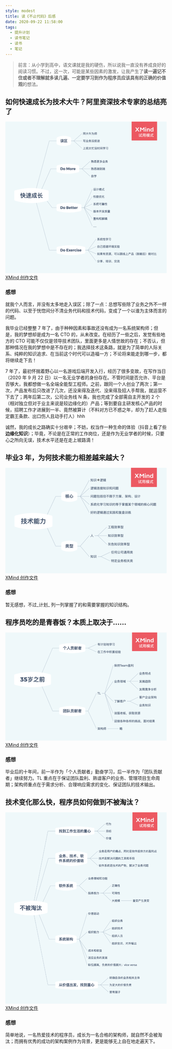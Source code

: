 ```yaml
---
style: modest
title: 读《不止代码》后感
date: 2020-09-22 11:58:00
tags:
  - 提升计划
  - 读书笔记
  - 读书
  - 笔记
---
```


> 前言：从小学到高中，语文课就是我的硬伤，所以说我一直没有养成良好的阅读习惯。不过，这一次，可能是某些因素的激发，让我产生了**读一遍记不住或者不理解就多读几遍、一定要学习到作为程序员应该具有的正确的价值观**的想法。

## 如何快速成长为技术大牛？阿里资深技术专家的总结亮了

![快速成长大纲](correct-values/grow-up-quickly.png) [XMind 创作文件](correct-values/grow-up-quickly.xmind 'grow-up-quickly.xmind')

### 感想

就我个人而言，并没有太多地走入误区；除了一点：总想写些除了业务之外不一样的代码、以至于恍惚间分不清业务代码和技术代码，变成了一个以谁为主体而言的问题。

我毕业已经整整 7 年了，由于种种因素和事故还没有成为一名系统架构师；但是，我的梦想却是成为一名 CTO 的，从未改变。在经历了一些之后，发觉有些地方的 CTO 可能不仅仅是领导技术团队，里面更多是人情世故的存在；不否认，但那种情况在我的梦想中是不存在的；我选择技术这条路，就是为了简单的人际关系、纯粹的知识追求、在当前这个时代可以造福一方；不论将来能走到哪一步，都将继续走下去！

7 年了，最初怀揣着野心以一名游戏后端开发入行，经历了很多变故，在写作当日（2020 年 9 月 22 日）以一名无业学者的身份存在。不管时间是否允许、平台是否够大，我都想做一名全端全能型工程师。之前，跟同一个人创业了两次；第一次，产品发布后只改进了几次，还没来得及迭代、没来得及招人手帮我，就运营不下去了；两年后第二次，公司业务线 N 条，我也完成了全部需自主开发的 2 个（相对独立但对于业主来说是较边缘化的）产品；等到要自主研发核心产品的时候，招聘工作才进展到一半、竟然被算计（不料对方已不惑之年，却为了赶人走指定霸王条款、出口伤人且动手打人）hhh

诚然，我的成长之路确实十分艰辛；不妨，权当作一种生命的体验（抖音上看了些**边缘化知识**）；毕竟，不论是在正常的工作岗位，还是作为无业学者的时候，只要心之所向无误，技术水平还是在走上坡路滴！

## 毕业3 年，为何技术能力相差越来越大？

![技术能力大纲](correct-values/tech-ability.png) [XMind 创作文件](correct-values/tech-ability.xmind 'tech-ability.xmind')

### 感想

暂无感想，不过_计划_ 列一列掌握了的和需要掌握的知识结构。

## 程序员吃的是青春饭？本质上取决于……

![35 岁之前大纲](correct-values/before-35-years-old.png) [XMind 创作文件](correct-values/before-35-years-old.xmind 'before-35-years-old.xmind')

### 感想

毕业后的十年间，前一半作为「个人贡献者」勤奋学习，后一半作为「团队贡献者」继续努力。TL 重点在于保证团队盈利、熟谙客户的业务、管理项目生命周期；架构师重点在于需求分析、合理响应需求的变化、保证团队的技术输出。

## 技术变化那么快，程序员如何做到不被淘汰？

![不被淘汰大纲](correct-values/not-eliminated.png) [XMind 创作文件](correct-values/not-eliminated.xmind 'not-eliminated.xmind')

### 感想

简单地说，一名热爱技术的程序员，成长为一名合格的架构师，就自然不会被淘汰；而拥有优秀的成功的架构案例作为背景，更是能够无上自在地走遍天下。

